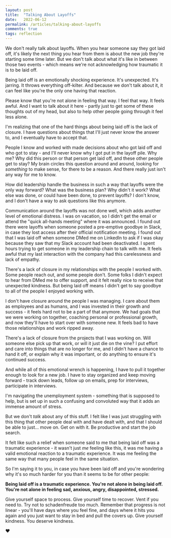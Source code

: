 ```yaml
---
layout: post
title:  "Talking About Layoffs"
date:   2022-06-12
permalink: /articles/talking-about-layoffs
comments: true
tags: reflection
---
```


We don't really talk about layoffs. When you hear someone say they got laid off, it's likely the next thing you hear from them is about the new job they're starting some time later. But we don't talk about what it's like in between those two events - which means we're not acknowledging how traumatic it is to be laid off. 

Being laid off is an emotionally shocking experience. It's unexpected. It's jarring. It throws everything off-kilter. And because we don't talk about it, it can feel like you're the only one having that reaction.

Please know that you're not alone in feeling that way. I feel that way. It feels awful. And I want to talk about it here - partly just to get some of these thoughts out of my head, but also to help other people going through it feel less alone.

I'm realizing that one of the hard things about being laid off is the lack of closure. I have questions about things that I'll just never know the answer to, and I eventually have to accept that.

People I know and worked with made decisions about who got laid off and who got to stay - and I'll never know why I got put in the layoff pile. Why me? Why did this person or that person get laid off, and these other people get to stay? My brain circles this question around and around, looking for _something_ to make sense, for there to be a reason. And there really just isn't any way for me to know.

How did leadership handle the business in such a way that layoffs were the only way forward? What was the business plan? Why didn't it work? What else was done, or could have been done, to prevent layoffs? I don't know, and I don't have a way to ask questions like this anymore.

Communication around the layoffs was not done well, which adds another level of emotional distress. I was on vacation, so I didn't get the email or attend the "quick all-hands meeting" where it was announced. I found out there were layoffs when someone posted a pre-emptive goodbye in Slack, in case they lost access after their official notification meeting. I found out that I was laid off when someone DMed me on LinkedIn to ask if I was okay because they saw that my Slack account had been deactivated. I spent hours trying to get someone in my leadership chain to talk with me. It feels awful that my last interaction with the company had this carelessness and lack of empathy. 

There's a lack of closure in my relationships with the people I worked with. Some people reach out, and some people don't. Some folks I didn't expect to hear from DMed me to offer support, and it felt really nice to receive that unexpected kindness. But being laid off means I didn't get to say goodbye to all of the people I enjoyed working with.

I don't have closure around the people I was managing. I care about them as employees and as humans, and I was invested in their growth and success - it feels hard not to be a part of that anymore. We had goals that we were working on together, coaching personal or professional growth, and now they'll have to start over with someone new. It feels bad to have those relationships and work ripped away.

There's a lack of closure from the projects that I was working on. Will someone else pick up that work, or will it just die on the vine? I put effort and care into things that are no longer for me, and I didn't have a chance to hand it off, or explain why it was important, or do anything to ensure it's continued success. 

And while all of this emotional wrench is happening, I have to pull it together enough to look for a new job. I have to stay organized and keep moving forward - track down leads, follow up on emails, prep for interviews, participate in interviews. 

I'm navigating the unemployment system - something that is supposed to help, but is set up in such a confusing and convoluted way that it adds an immense amount of stress.

But we don't _talk_ about any of this stuff. I felt like I was just struggling with this thing that other people deal with and have dealt with, and that I should be able to just... move on. Get on with it. Be productive and start the job search.

It felt like such a relief when someone said to me that being laid off was a traumatic experience - it wasn't just _me_ feeling like this, it was me having a valid emotional reaction to a traumatic experience. It was me feeling the same way that many people feel in the same situation.

So I'm saying it to you, in case you have been laid off and you're wondering why it's so much harder for you than it seems to be for other people: 

**Being laid off is a traumatic experience. You're not alone in being laid off. You're not alone in feeling sad, anxious, angry, disappointed, stressed.**

Give yourself space to process. Give yourself time to recover. Vent if you need to. Try not to schadenfreude too much. Remember that progress is not linear - you'll have days where you feel fine, and days where it hits you again and you just want to stay in bed and pull the covers up. Give yourself kindness. You deserve kindness.

❤️

